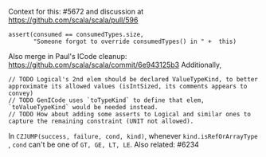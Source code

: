 Context for this: #5672 and discussion at https://github.com/scala/scala/pull/596

```
assert(consumed == consumedTypes.size, 
       "Someone forgot to override consumedTypes() in " +  this)
```

Also merge in Paul's ICode cleanup: https://github.com/scala/scala/commit/6e943125b3
Additionally,

```
// TODO Logical's 2nd elem should be declared ValueTypeKind, to better approximate its allowed values (isIntSized, its comments appears to convey)
// TODO GenICode uses `toTypeKind` to define that elem, `toValueTypeKind` would be needed instead.
// TODO How about adding some asserts to Logical and similar ones to capture the remaining constraint (UNIT not allowed).
```
In `CZJUMP(success, failure, cond, kind)`, whenever `kind.isRefOrArrayType` , `cond` can't be one of `GT, GE, LT, LE`.
Also related: #6234
